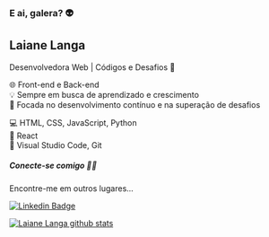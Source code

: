 ### E ai, galera?  👽
## Laiane Langa
Desenvolvedora Web | Códigos e Desafios 🚀
  
🌐 Front-end e Back-end  
💡 Sempre em busca de aprendizado e crescimento  
🎯 Focada no desenvolvimento contínuo e na superação de desafios  

💻 HTML, CSS, JavaScript, Python  
🧩 React  
🔨 Visual Studio Code, Git   

##### Conecte-se comigo 👩‍💻  

Encontre-me em outros lugares...

[![Linkedin Badge](https://img.shields.io/badge/-LinkedIn-blue?style=flat-square&logo=Linkedin&logoColor=white&link=https://www.linkedin.com/in/laiane-langa)](https://www.linkedin.com/in/laiane-langa)



[![Laiane Langa github stats](https://github-readme-stats-sigma-five.vercel.app/api?username=lailanga&theme=dark&show_icons=true&count_private=true)](https://github.com/lailanga)

